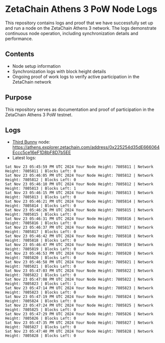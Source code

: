 # ZetaChain Athens 3 PoW Node Logs
This repository contains logs and proof that we have successfully set up and run a node on the ZetaChain Athens 3 network. The logs demonstrate continuous node operation, including synchronization details and performance.

## Contents
- Node setup information
- Synchronization logs with block height details
- Ongoing proof of work logs to verify active participation in the ZetaChain network

## Purpose
This repository serves as documentation and proof of participation in the ZetaChain Athens 3 PoW testnet.

## Logs

- [Third Bunny](https://thirdbunny.xyz/) node: https://athens.explorer.zetachain.com/address/0x225254d35dE666064Eccc5ce16eF1D8bF8D7b5EE
- Latest logs:
```
Sat Nov 23 05:45:59 PM UTC 2024 Your Node Height: 7805811 | Network Height: 7805811 | Blocks Left: 0
Sat Nov 23 05:46:05 PM UTC 2024 Your Node Height: 7805812 | Network Height: 7805812 | Blocks Left: 0
Sat Nov 23 05:46:10 PM UTC 2024 Your Node Height: 7805812 | Network Height: 7805813 | Blocks Left: 1
Sat Nov 23 05:46:15 PM UTC 2024 Your Node Height: 7805813 | Network Height: 7805813 | Blocks Left: 0
Sat Nov 23 05:46:21 PM UTC 2024 Your Node Height: 7805814 | Network Height: 7805814 | Blocks Left: 0
Sat Nov 23 05:46:26 PM UTC 2024 Your Node Height: 7805815 | Network Height: 7805815 | Blocks Left: 0
Sat Nov 23 05:46:31 PM UTC 2024 Your Node Height: 7805816 | Network Height: 7805816 | Blocks Left: 0
Sat Nov 23 05:46:37 PM UTC 2024 Your Node Height: 7805817 | Network Height: 7805817 | Blocks Left: 0
Sat Nov 23 05:46:42 PM UTC 2024 Your Node Height: 7805818 | Network Height: 7805818 | Blocks Left: 0
Sat Nov 23 05:46:47 PM UTC 2024 Your Node Height: 7805819 | Network Height: 7805819 | Blocks Left: 0
Sat Nov 23 05:46:53 PM UTC 2024 Your Node Height: 7805820 | Network Height: 7805820 | Blocks Left: 0
Sat Nov 23 05:46:58 PM UTC 2024 Your Node Height: 7805821 | Network Height: 7805821 | Blocks Left: 0
Sat Nov 23 05:47:03 PM UTC 2024 Your Node Height: 7805822 | Network Height: 7805822 | Blocks Left: 0
Sat Nov 23 05:47:08 PM UTC 2024 Your Node Height: 7805822 | Network Height: 7805823 | Blocks Left: 1
Sat Nov 23 05:47:14 PM UTC 2024 Your Node Height: 7805823 | Network Height: 7805823 | Blocks Left: 0
Sat Nov 23 05:47:19 PM UTC 2024 Your Node Height: 7805824 | Network Height: 7805824 | Blocks Left: 0
Sat Nov 23 05:47:24 PM UTC 2024 Your Node Height: 7805825 | Network Height: 7805825 | Blocks Left: 0
Sat Nov 23 05:47:29 PM UTC 2024 Your Node Height: 7805826 | Network Height: 7805826 | Blocks Left: 0
Sat Nov 23 05:47:35 PM UTC 2024 Your Node Height: 7805827 | Network Height: 7805827 | Blocks Left: 0
Sat Nov 23 05:47:40 PM UTC 2024 Your Node Height: 7805828 | Network Height: 7805828 | Blocks Left: 0
```
